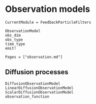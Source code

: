 # Observation models

```@meta
CurrentModule = FeedbackParticleFilters
```

```@docs
ObservationModel
obs_dim
obs_type
time_type
emit!
```

```@contents
Pages = ["observation.md"]
```

## Diffusion processes

```@docs
DiffusionObservationModel
LinearDiffusionObservationModel
ScalarDiffusionObservationModel
observation_function
```